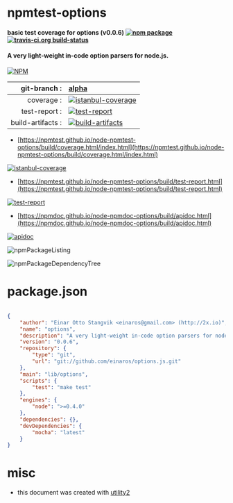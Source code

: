 # npmtest-options

#### basic test coverage for  options (v0.0.6)  [![npm package](https://img.shields.io/npm/v/npmtest-options.svg?style=flat-square)](https://www.npmjs.org/package/npmtest-options) [![travis-ci.org build-status](https://api.travis-ci.org/npmtest/node-npmtest-options.svg)](https://travis-ci.org/npmtest/node-npmtest-options)

#### A very light-weight in-code option parsers for node.js.

[![NPM](https://nodei.co/npm/options.png?downloads=true&downloadRank=true&stars=true)](https://www.npmjs.com/package/options)

| git-branch : | [alpha](https://github.com/npmtest/node-npmtest-options/tree/alpha)|
|--:|:--|
| coverage : | [![istanbul-coverage](https://npmtest.github.io/node-npmtest-options/build/coverage.badge.svg)](https://npmtest.github.io/node-npmtest-options/build/coverage.html/index.html)|
| test-report : | [![test-report](https://npmtest.github.io/node-npmtest-options/build/test-report.badge.svg)](https://npmtest.github.io/node-npmtest-options/build/test-report.html)|
| build-artifacts : | [![build-artifacts](https://npmtest.github.io/node-npmtest-options/glyphicons_144_folder_open.png)](https://github.com/npmtest/node-npmtest-options/tree/gh-pages/build)|

- [https://npmtest.github.io/node-npmtest-options/build/coverage.html/index.html](https://npmtest.github.io/node-npmtest-options/build/coverage.html/index.html)

[![istanbul-coverage](https://npmtest.github.io/node-npmtest-options/build/screenCapture.buildCi.browser.%252Ftmp%252Fbuild%252Fcoverage.lib.html.png)](https://npmtest.github.io/node-npmtest-options/build/coverage.html/index.html)

- [https://npmtest.github.io/node-npmtest-options/build/test-report.html](https://npmtest.github.io/node-npmtest-options/build/test-report.html)

[![test-report](https://npmtest.github.io/node-npmtest-options/build/screenCapture.buildCi.browser.%252Ftmp%252Fbuild%252Ftest-report.html.png)](https://npmtest.github.io/node-npmtest-options/build/test-report.html)

- [https://npmdoc.github.io/node-npmdoc-options/build/apidoc.html](https://npmdoc.github.io/node-npmdoc-options/build/apidoc.html)

[![apidoc](https://npmdoc.github.io/node-npmdoc-options/build/screenCapture.buildCi.browser.%252Ftmp%252Fbuild%252Fapidoc.html.png)](https://npmdoc.github.io/node-npmdoc-options/build/apidoc.html)

![npmPackageListing](https://npmtest.github.io/node-npmtest-options/build/screenCapture.npmPackageListing.svg)

![npmPackageDependencyTree](https://npmtest.github.io/node-npmtest-options/build/screenCapture.npmPackageDependencyTree.svg)



# package.json

```json

{
    "author": "Einar Otto Stangvik <einaros@gmail.com> (http://2x.io)",
    "name": "options",
    "description": "A very light-weight in-code option parsers for node.js.",
    "version": "0.0.6",
    "repository": {
        "type": "git",
        "url": "git://github.com/einaros/options.js.git"
    },
    "main": "lib/options",
    "scripts": {
        "test": "make test"
    },
    "engines": {
        "node": ">=0.4.0"
    },
    "dependencies": {},
    "devDependencies": {
        "mocha": "latest"
    }
}
```



# misc
- this document was created with [utility2](https://github.com/kaizhu256/node-utility2)
